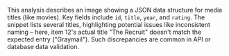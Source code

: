 This analysis describes an image showing a JSON data structure for media titles (like movies). Key fields include `id`, `title`, `year`, and `rating`. The snippet lists several titles, highlighting potential issues like inconsistent naming – here, item 12's actual title "The Recruit" doesn't match the expected entry ("Graymail"). Such discrepancies are common in API or database data validation.